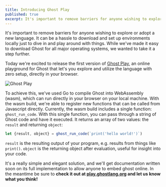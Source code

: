 ```yaml
---
title: Introducing Ghost Play
published: true
excerpt: It's important to remove barriers for anyone wishing to explore or adopt a new language. It can be a hassle to download and set up environments locally just to mess around with things. Today, we're happy to announce that we have the first version of Ghost Play online. No downloads or local environments necessary, just dive in and code immediately!
---
```


It's important to remove barriers for anyone wishing to explore or adopt a new language. It can be a hassle to download and set up environments locally just to dive in and play around with things. While we've made it easy to download Ghost for all major operating systems, we wanted to take it a step further.

Today we're excited to release the first version of [Ghost Play](https://play.ghostlang.org), an online playground for Ghost that let's you explore and utilize the language with zero setup, directly in your browser.

![Ghost Play](/img/blog/ghost_play.png)

To achieve this, we've used Go to compile Ghost into WebAssembly (wasm), which can run directly in your browser on your local machine. With the wasm build, we're able to register new functions that can be called from Javascript directly. Currently, the wasm build includes a single function: `ghost_run_code`. With this single function, you can pass through a string of Ghost code and have it executed. It returns an array of two values: the `result` and returning `object`:

```js
let {result, object} = ghost_run_code(`print('hello world!')`)
```

`result` is the resulting output of your program, e.g. results from things like `print()`. `object` is the returning object after evaluation, useful for insight into your code.

It's a really simple and elegant solution, and we'll get documentation written soon on its full implementation to allow anyone to embed ghost online. In the meantime be sure to **check it out at [play.ghostlang.org](https://play.ghostlang.org) and let us know what you think!**